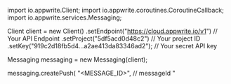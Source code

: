 import io.appwrite.Client;
import io.appwrite.coroutines.CoroutineCallback;
import io.appwrite.services.Messaging;

Client client = new Client()
    .setEndpoint("https://cloud.appwrite.io/v1") // Your API Endpoint
    .setProject("5df5acd0d48c2") // Your project ID
    .setKey("919c2d18fb5d4...a2ae413da83346ad2"); // Your secret API key

Messaging messaging = new Messaging(client);

messaging.createPush(
    "<MESSAGE_ID>", // messageId
    "<TITLE>", // title
    "<BODY>", // body
    listOf(), // topics (optional)
    listOf(), // users (optional)
    listOf(), // targets (optional)
    mapOf( "a" to "b" ), // data (optional)
    "<ACTION>", // action (optional)
    "[ID1:ID2]", // image (optional)
    "<ICON>", // icon (optional)
    "<SOUND>", // sound (optional)
    "<COLOR>", // color (optional)
    "<TAG>", // tag (optional)
    "<BADGE>", // badge (optional)
    false, // draft (optional)
    "", // scheduledAt (optional)
    new CoroutineCallback<>((result, error) -> {
        if (error != null) {
            error.printStackTrace();
            return;
        }

        System.out.println(result);
    })
);


